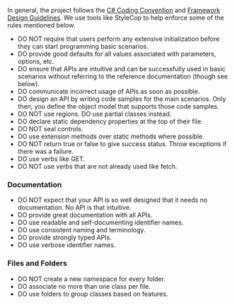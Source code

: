 In general, the project follows the [C# Coding Convention](https://docs.microsoft.com/en-us/dotnet/csharp/programming-guide/inside-a-program/coding-conventions) and [Framework Design Guidelines](https://docs.microsoft.com/en-us/dotnet/standard/design-guidelines/). We use tools like StyleCop to help enforce some of the rules mentioned below. 

* DO NOT require that users perform any extensive initialization before they can start programming basic scenarios.
* DO provide good defaults for all values associated with parameters, options, etc.
* DO ensure that APIs are intuitive and can be successfully used in basic scenarios without referring to the reference documentation (though see below).
* DO communicate incorrect usage of APIs as soon as possible.
* DO design an API by writing code samples for the main scenarios. Only then, you define the object model that supports those code samples.
* DO NOT use regions. DO use partial classes instead.
* DO declare static dependency properties at the top of their file.
* DO NOT seal controls.
* DO use extension methods over static methods where possible.
* DO NOT return true or false to give success status. Throw exceptions if there was a failure.
* DO use verbs like GET.
* DO NOT use verbs that are not already used like fetch.

### Documentation

* DO NOT expect that your API is so well designed that it needs no documentation. No API is that intuitive.
* DO provide great documentation with all APIs.
* DO use readable and self-documenting identifier names.
* DO use consistent naming and terminology.
* DO provide strongly typed APIs.
* DO use verbose identifier names.

### Files and Folders 

* DO NOT create a new namespace for every folder.
* DO associate no more than one class per file.
* DO use folders to group classes based on features.
